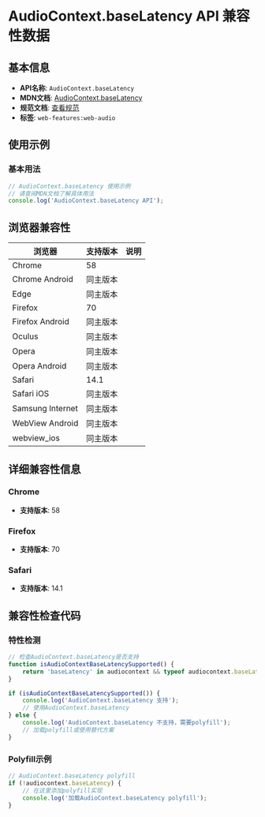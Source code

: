 # AudioContext.baseLatency API 兼容性数据

## 基本信息

- **API名称**: `AudioContext.baseLatency`
- **MDN文档**: [AudioContext.baseLatency](https://developer.mozilla.org/docs/Web/API/AudioContext/baseLatency)
- **规范文档**: [查看规范](https://webaudio.github.io/web-audio-api/#dom-audiocontext-baselatency)
- **标签**: `web-features:web-audio`

## 使用示例

### 基本用法

```javascript
// AudioContext.baseLatency 使用示例
// 请查阅MDN文档了解具体用法
console.log('AudioContext.baseLatency API');
```

## 浏览器兼容性

| 浏览器 | 支持版本 | 说明 |
|--------|----------|------|
| Chrome | 58 |  |
| Chrome Android | 同主版本 |  |
| Edge | 同主版本 |  |
| Firefox | 70 |  |
| Firefox Android | 同主版本 |  |
| Oculus | 同主版本 |  |
| Opera | 同主版本 |  |
| Opera Android | 同主版本 |  |
| Safari | 14.1 |  |
| Safari iOS | 同主版本 |  |
| Samsung Internet | 同主版本 |  |
| WebView Android | 同主版本 |  |
| webview_ios | 同主版本 |  |

## 详细兼容性信息

### Chrome

- **支持版本**: 58

### Firefox

- **支持版本**: 70

### Safari

- **支持版本**: 14.1

## 兼容性检查代码

### 特性检测

```javascript
// 检查AudioContext.baseLatency是否支持
function isAudioContextBaseLatencySupported() {
    return 'baseLatency' in audiocontext && typeof audiocontext.baseLatency === 'function';
}

if (isAudioContextBaseLatencySupported()) {
    console.log('AudioContext.baseLatency 支持');
    // 使用AudioContext.baseLatency
} else {
    console.log('AudioContext.baseLatency 不支持，需要polyfill');
    // 加载polyfill或使用替代方案
}
```

### Polyfill示例

```javascript
// AudioContext.baseLatency polyfill
if (!audiocontext.baseLatency) {
    // 在这里添加polyfill实现
    console.log('加载AudioContext.baseLatency polyfill');
}
```

